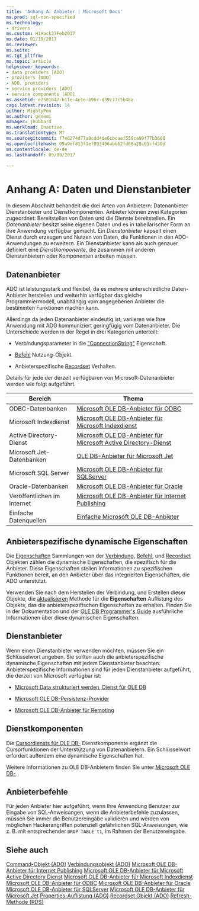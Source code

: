 ```yaml
---
title: 'Anhang A: Anbieter | Microsoft Docs'
ms.prod: sql-non-specified
ms.technology:
- drivers
ms.custom: H1Hack27Feb2017
ms.date: 01/19/2017
ms.reviewer: 
ms.suite: 
ms.tgt_pltfrm: 
ms.topic: article
helpviewer_keywords:
- data providers [ADO]
- providers [ADO]
- ADO, providers
- service providers [ADO]
- service components [ADO]
ms.assetid: e2581b47-b11e-4e1e-b96c-d39c77c5b48a
caps.latest.revision: 14
author: MightyPen
ms.author: genemi
manager: jhubbard
ms.workload: Inactive
ms.translationtype: MT
ms.sourcegitcommit: f7e6274d77a9cdd4de6cbcaef559ca99f77b3608
ms.openlocfilehash: 09a9ef813f1ef093456abb62fd68a28c61cfd30d
ms.contentlocale: de-de
ms.lasthandoff: 09/09/2017

---
```

# <a name="appendix-a-data-and-service-providers"></a>Anhang A: Daten und Dienstanbieter
In diesem Abschnitt behandelt die drei Arten von Anbietern: Datenanbieter Dienstanbieter und Dienstkomponenten. Anbieter können zwei Kategorien zugeordnet: Bereitstellen von Daten und die Dienste bereitstellen. Ein *Datenanbieter* besitzt seine eigenen Daten und es in tabellarischer Form an Ihre Anwendung verfügbar gemacht. Ein *Dienstanbieter* kapselt einen Dienst durch erzeugen und Nutzen von Daten, die Funktionen in den ADO-Anwendungen zu erweitern. Ein Dienstanbieter kann als auch genauer definiert eine *Dienstkomponente*, die zusammen mit anderen Dienstanbietern oder Komponenten arbeiten müssen.

## <a name="data-providers"></a>Datenanbieter
 ADO ist leistungsstark und flexibel, da es mehrere unterschiedliche Daten-Anbieter herstellen und weiterhin verfügbar das gleiche Programmiermodell, unabhängig vom angegebenen Anbieter die bestimmten Funktionen machen kann.

 Allerdings da jeden Datenanbieter eindeutig ist, variieren wie Ihre Anwendung mit ADO kommuniziert geringfügig vom Datenanbieter. Die Unterschiede werden in der Regel in drei Kategorien unterteilt:

-   Verbindungsparameter in die ["ConnectionString"](../../../ado/reference/ado-api/connectionstring-property-ado.md) Eigenschaft.

-   [Befehl](../../../ado/reference/ado-api/command-object-ado.md) Nutzung-Objekt.

-   Anbieterspezifische [Recordset](../../../ado/reference/ado-api/recordset-object-ado.md) Verhalten.

 Details für jede der derzeit verfügbaren von Microsoft-Datenanbieter werden wie folgt aufgeführt.

|Bereich|Thema|
|----------|-----------|
|ODBC-Datenbanken|[Microsoft OLE DB-Anbieter für ODBC](../../../ado/guide/appendixes/microsoft-ole-db-provider-for-odbc.md)|
|Microsoft Indexdienst|[Microsoft OLE DB-Anbieter für Microsoft Indexdienst](../../../ado/guide/appendixes/microsoft-ole-db-provider-for-microsoft-indexing-service.md)|
|Active Directory-Dienst|[Microsoft OLE DB-Anbieter für Microsoft Active Directory-Dienst](../../../ado/guide/appendixes/microsoft-ole-db-provider-for-microsoft-active-directory-service.md)|
|Microsoft Jet-Datenbanken|[OLE DB-Anbieter für Microsoft Jet](../../../ado/guide/appendixes/microsoft-ole-db-provider-for-microsoft-jet.md)|
|Microsoft SQL Server|[Microsoft OLE DB-Anbieter für SQLServer](../../../ado/guide/appendixes/microsoft-ole-db-provider-for-sql-server.md)|
|Oracle-Datenbanken|[Microsoft OLE DB-Anbieter für Oracle](../../../ado/guide/appendixes/microsoft-ole-db-provider-for-oracle.md)|
|Veröffentlichen im Internet|[Microsoft OLE DB-Anbieter für Internet Publishing](../../../ado/guide/appendixes/microsoft-ole-db-provider-for-internet-publishing.md)|
|Einfache Datenquellen|[Einfache Microsoft OLE DB-Anbieter](../../../ado/guide/appendixes/microsoft-ole-db-simple-provider.md)|

## <a name="provider-specific-dynamic-properties"></a>Anbieterspezifische dynamische Eigenschaften
 Die [Eigenschaften](../../../ado/reference/ado-api/properties-collection-ado.md) Sammlungen von der [Verbindung](../../../ado/reference/ado-api/connection-object-ado.md), [Befehl](../../../ado/reference/ado-api/command-object-ado.md), und [Recordset](../../../ado/reference/ado-api/recordset-object-ado.md) Objekten zählen die dynamische Eigenschaften, die spezifisch für die Anbieter. Diese Eigenschaften stellen Informationen zu spezifischen Funktionen bereit, an den Anbieter über das integrierten Eigenschaften, die ADO unterstützt.

 Verwenden Sie nach dem Herstellen der Verbindung, und Erstellen dieser Objekte, die [aktualisieren](../../../ado/reference/ado-api/refresh-method-ado.md) Methode für die **Eigenschaften** Auflistung des Objekts, das die anbieterspezifischen Eigenschaften zu erhalten. Finden Sie in der Dokumentation und der [OLE DB Programmer's Guide](http://msdn.microsoft.com/en-us/3c5e2dd5-35e5-4a93-ac3a-3818bb43bbf8) ausführliche Informationen über diese dynamischen Eigenschaften.

## <a name="service-providers"></a>Dienstanbieter
 Wenn einen Dienstanbieter verwenden möchten, müssen Sie ein Schlüsselwort angeben. Sie sollten auch die anbieterspezifische dynamische Eigenschaften mit jedem Dienstanbieter beachten. Anbieterspezifische Informationen sind für jeden Dienstanbieter aufgeführt, die derzeit von Microsoft verfügbar ist:

-   [Microsoft Data strukturiert werden, Dienst für OLE DB](../../../ado/guide/appendixes/microsoft-data-shaping-service-for-ole-db-ado-service-provider.md)

-   [Microsoft OLE DB-Persistenz-Provider](../../../ado/guide/appendixes/microsoft-ole-db-persistence-provider-ado-service-provider.md)

-   [Microsoft OLE DB-Anbieter für Remoting](../../../ado/guide/appendixes/microsoft-ole-db-remoting-provider-ado-service-provider.md)

## <a name="service-components"></a>Dienstkomponenten
 Die [Cursordiensts für OLE DB-](../../../ado/guide/appendixes/microsoft-cursor-service-for-ole-db-ado-service-component.md) Dienstkomponente ergänzt die Cursorfunktionen der Unterstützung von Datenanbietern. Ein Schlüsselwort erfordert außerdem eine dynamische Eigenschaften hat.

 Weitere Informationen zu OLE DB-Anbietern finden Sie unter [Microsoft OLE DB-](https://msdn.microsoft.com/library/windows/desktop/ms722784.aspx).

## <a name="provider-commands"></a>Anbieterbefehle
 Für jeden Anbieter hier aufgeführt, wenn Ihre Anwendung Benutzer zur Eingabe von SQL-Anweisungen, wenn die Anbieterbefehle zuzulassen, müssen Sie immer die Benutzereingabe validieren und werden von möglichen Hackerangriffen potenziell gefährlichen SQL-Anweisungen, wie z. B. mit entsprechender `DROP TABLE t1`, im Rahmen der Benutzereingabe.

## <a name="see-also"></a>Siehe auch
 [Command-Objekt (ADO)](../../../ado/reference/ado-api/command-object-ado.md) [Verbindungsobjekt (ADO)](../../../ado/reference/ado-api/connection-object-ado.md) [Microsoft OLE DB-Anbieter für Internet Publishing](../../../ado/guide/appendixes/microsoft-ole-db-provider-for-internet-publishing.md) [Microsoft OLE DB-Anbieter für Microsoft Active Directory Dienst](../../../ado/guide/appendixes/microsoft-ole-db-provider-for-microsoft-active-directory-service.md) [Microsoft OLE DB-Anbieter für Microsoft Indexdienst](../../../ado/guide/appendixes/microsoft-ole-db-provider-for-microsoft-indexing-service.md) [Microsoft OLE DB-Anbieter für ODBC](../../../ado/guide/appendixes/microsoft-ole-db-provider-for-odbc.md) [Microsoft OLE DB-Anbieter für Oracle](../../../ado/guide/appendixes/microsoft-ole-db-provider-for-oracle.md) [Microsoft OLE DB-Anbieter für SQLServer](../../../ado/guide/appendixes/microsoft-ole-db-provider-for-sql-server.md) [Microsoft OLE DB-Anbieter für Microsoft Jet](../../../ado/guide/appendixes/microsoft-ole-db-provider-for-microsoft-jet.md) [Properties-Auflistung (ADO)](../../../ado/reference/ado-api/properties-collection-ado.md) [Recordset Objekt (ADO)](../../../ado/reference/ado-api/recordset-object-ado.md) [Refresh-Methode (RDS)](../../../ado/reference/rds-api/refresh-method-rds.md)


